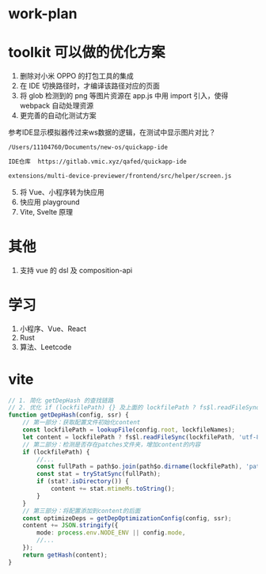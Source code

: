 # work-plan




# toolkit 可以做的优化方案



1. 删除对小米 OPPO 的打包工具的集成
2. 在 IDE 切换路径时，才编译该路径对应的页面
3. 将 glob 检测到的 png 等图片资源在 app.js 中用 import 引入，使得 webpack 自动处理资源
3. 更完善的自动化测试方案

参考IDE显示模拟器传过来ws数据的逻辑，在测试中显示图片对比？

```txt
/Users/11104760/Documents/new-os/quickapp-ide

IDE仓库  https://gitlab.vmic.xyz/qafed/quickapp-ide

extensions/multi-device-previewer/frontend/src/helper/screen.js

```

5. 将 Vue、小程序转为快应用
6. 快应用 playground
7. Vite, Svelte 原理



# 其他

1. 支持 vue 的 dsl 及 composition-api



# 学习

1. 小程序、Vue、React
2. Rust
3. 算法、Leetcode


# vite

```ts
// 1. 简化 getDepHash 的查找链路
// 2. 优化 if (lockfilePath) {} 及上面的 lockfilePath ? fs$l.readFileSync(lockfilePath, 'utf-8') : '';
function getDepHash(config, ssr) {
    // 第一部分：获取配置文件初始化content
    const lockfilePath = lookupFile(config.root, lockfileNames);
    let content = lockfilePath ? fs$l.readFileSync(lockfilePath, 'utf-8') : '';
    // 第二部分：检测是否存在patches文件夹，增加content的内容
    if (lockfilePath) {
        //...
        const fullPath = path$o.join(path$o.dirname(lockfilePath), 'patches');
        const stat = tryStatSync(fullPath);
        if (stat?.isDirectory()) {
            content += stat.mtimeMs.toString();
        }
    }
    // 第三部分：将配置添加到content的后面
    const optimizeDeps = getDepOptimizationConfig(config, ssr);
    content += JSON.stringify({
        mode: process.env.NODE_ENV || config.mode,
        //...
    });
    return getHash(content);
}
```
